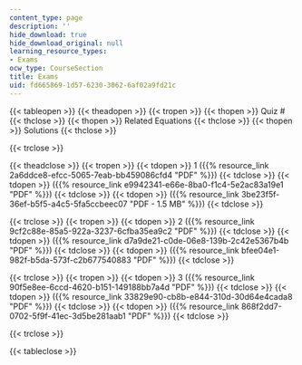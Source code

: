 ```yaml
---
content_type: page
description: ''
hide_download: true
hide_download_original: null
learning_resource_types:
- Exams
ocw_type: CourseSection
title: Exams
uid: fd665869-1d57-6230-3062-6af02a9fd21c
---
```


{{< tableopen >}}
{{< theadopen >}}
{{< tropen >}}
{{< thopen >}}
Quiz #
{{< thclose >}}
{{< thopen >}}
Related Equations
{{< thclose >}}
{{< thopen >}}
Solutions
{{< thclose >}}

{{< trclose >}}

{{< theadclose >}}
{{< tropen >}}
{{< tdopen >}}
1 ({{% resource_link 2a6ddce8-efcc-5065-7eab-bb459086cfd4 "PDF" %}})
{{< tdclose >}}
{{< tdopen >}}
({{% resource_link e9942341-e66e-8ba0-f1c4-5e2ac83a19e1 "PDF" %}})
{{< tdclose >}}
{{< tdopen >}}
({{% resource_link 3be23f5f-36ef-b5f5-a4c5-5fa5ccbeec07 "PDF - 1.5 MB" %}})
{{< tdclose >}}

{{< trclose >}}
{{< tropen >}}
{{< tdopen >}}
2 ({{% resource_link 9cf2c88e-85a5-922a-3237-6cfba35ea9c2 "PDF" %}})
{{< tdclose >}}
{{< tdopen >}}
({{% resource_link d7a9de21-c0de-06e8-139b-2c42e5367b4b "PDF" %}})
{{< tdclose >}}
{{< tdopen >}}
({{% resource_link bfee04e1-982f-b5da-573f-c2b677540883 "PDF" %}})
{{< tdclose >}}

{{< trclose >}}
{{< tropen >}}
{{< tdopen >}}
3 ({{% resource_link 90f5e8ee-6ccd-4620-b151-149188bb7a4d "PDF" %}})
{{< tdclose >}}
{{< tdopen >}}
({{% resource_link 33829e90-cb8b-e844-310d-30d64e4cada8 "PDF" %}})
{{< tdclose >}}
{{< tdopen >}}
({{% resource_link 868f2dd7-0702-5f9f-41ec-3d5be281aab1 "PDF" %}})
{{< tdclose >}}

{{< trclose >}}

{{< tableclose >}}
